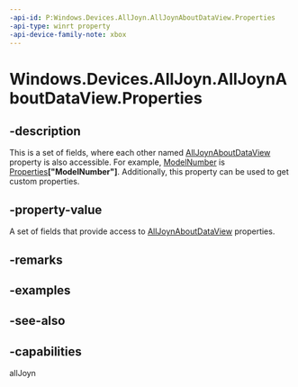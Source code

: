 ```yaml
---
-api-id: P:Windows.Devices.AllJoyn.AllJoynAboutDataView.Properties
-api-type: winrt property
-api-device-family-note: xbox
---
```


<!-- Property syntax
public Windows.Foundation.Collections.IMapView<string, object> Properties { get; }
-->

# Windows.Devices.AllJoyn.AllJoynAboutDataView.Properties

## -description
This is a set of fields, where each other named [AllJoynAboutDataView](alljoynaboutdataview.md) property is also accessible. For example, [ModelNumber](alljoynaboutdataview_modelnumber.md) is [Properties](alljoynaboutdataview_properties.md)**["ModelNumber"]**. Additionally, this property can be used to get custom properties.

## -property-value
A set of fields that provide access to [AllJoynAboutDataView](alljoynaboutdataview.md) properties.

## -remarks

## -examples

## -see-also


## -capabilities
allJoyn
